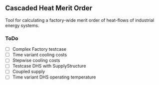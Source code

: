 ## Cascaded Heat Merit Order

Tool for calculating a factory-wide merit order of heat-flows of industrial energy systems.

### ToDo

- [ ] Complex Factory testcase
- [ ] Time variant cooling costs
- [ ] Stepwise cooling costs
- [ ] Testcase DHS with SupplyStructure
- [ ] Coupled supply
- [ ] Time variant DHS operating temperature